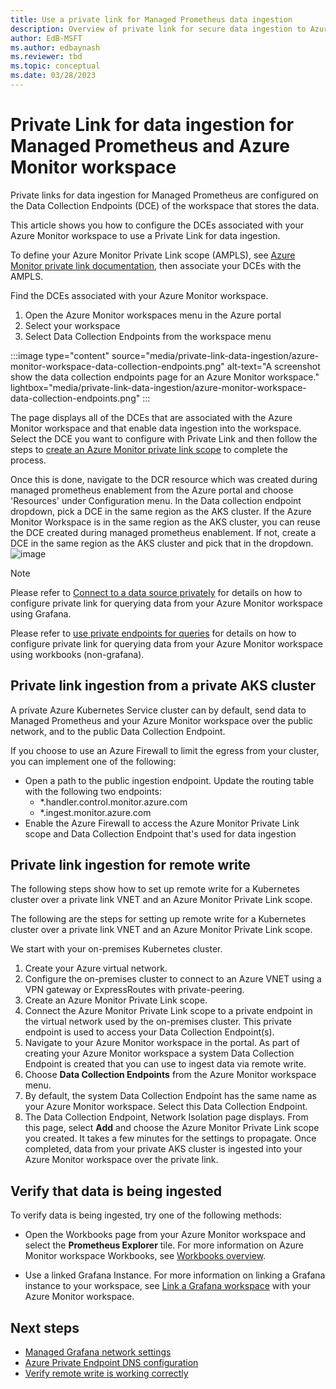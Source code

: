 ```yaml
---
title: Use a private link for Managed Prometheus data ingestion
description: Overview of private link for secure data ingestion to Azure Monitor workspace from virtual networks.
author: EdB-MSFT
ms.author: edbaynash 
ms.reviewer: tbd
ms.topic: conceptual
ms.date: 03/28/2023
---
```


# Private Link for data ingestion for Managed Prometheus and Azure Monitor workspace

Private links for data ingestion for Managed Prometheus are configured on the Data Collection Endpoints (DCE) of the workspace that stores the data.

This article shows you how to configure the DCEs associated with your Azure Monitor workspace to use a Private Link for data ingestion.

To define your Azure Monitor Private Link scope (AMPLS), see [Azure Monitor private link documentation](../logs/private-link-configure.md),  then associate your DCEs with the AMPLS.

Find the DCEs associated with your Azure Monitor workspace.

1. Open the Azure Monitor workspaces menu in the Azure portal
2. Select your workspace
3. Select Data Collection Endpoints from the workspace menu

:::image type="content" source="media/private-link-data-ingestion/azure-monitor-workspace-data-collection-endpoints.png" alt-text="A screenshot show the data collection endpoints page for an Azure Monitor workspace." lightbox="media/private-link-data-ingestion/azure-monitor-workspace-data-collection-endpoints.png" :::

The page displays all of the DCEs that are associated with the Azure Monitor workspace and that enable data ingestion into the workspace. Select the DCE you want to configure with Private Link and then follow the steps to [create an Azure Monitor private link scope](../logs/private-link-configure.md) to complete the process.

Once this is done, navigate to the DCR resource which was created during managed prometheus enablement from the Azure portal and choose 'Resources' under Configuration menu.
In the Data collection endpoint dropdown, pick a DCE in the same region as the AKS cluster. If the Azure Monitor Workspace is in the same region as the AKS cluster, you can reuse the DCE created during managed prometheus enablement. If not, create a DCE in the same region as the AKS cluster and pick that in the dropdown. 
![image](https://github.com/braieralves/azure-docs/assets/38931377/5e953e63-9464-45c9-9647-604c5698e742)



> [!NOTE]
> Please refer to [Connect to a data source privately](../../../articles/managed-grafana/how-to-connect-to-data-source-privately.md) for details on how to configure private link for querying data from your Azure Monitor workspace using Grafana.
>
> Please refer to [use private endpoints for queries](azure-monitor-workspace-private-endpoint.md) for details on how to configure private link for querying data from your Azure Monitor workspace using workbooks (non-grafana).

## Private link ingestion from a private AKS cluster

A private Azure Kubernetes Service cluster can by default, send data to Managed Prometheus and your Azure Monitor workspace over the public network, and to the public Data Collection Endpoint.

If you choose to use an Azure Firewall to limit the egress from your cluster, you can implement one of the following:

+ Open a path to the public ingestion endpoint. Update the routing table with the following two endpoints:
  - *.handler.control.monitor.azure.com
  - *.ingest.monitor.azure.com
+ Enable the Azure Firewall to access the Azure Monitor Private Link scope and Data Collection Endpoint that's used for data ingestion

## Private link ingestion for remote write

The following steps show how to set up remote write for a Kubernetes cluster over a private link VNET and an Azure Monitor Private Link scope.

The following are the steps for setting up remote write for a Kubernetes cluster over a private link VNET and an Azure Monitor Private Link scope. 

We start with your on-premises Kubernetes cluster.

1. Create your Azure virtual network.
1. Configure the on-premises cluster to connect to an Azure VNET using a VPN gateway or ExpressRoutes with private-peering.
1. Create an Azure Monitor Private Link scope.
1. Connect the Azure Monitor Private Link scope to a private endpoint in the virtual network used by the on-premises cluster. This private endpoint is used to access your Data Collection Endpoint(s).
1. Navigate to your Azure Monitor workspace in the portal. As part of creating your Azure Monitor workspace a system Data Collection Endpoint is created that you can use to ingest data via remote write.
1. Choose **Data Collection Endpoints** from the Azure Monitor workspace menu. 
1. By default, the system Data Collection Endpoint has the same name as your Azure Monitor workspace. Select this Data Collection Endpoint.
1. The Data Collection Endpoint, Network Isolation page displays. From this page, select **Add** and choose the Azure Monitor Private Link scope you created. It takes a few minutes for the settings to propagate. Once completed, data from your private AKS cluster is ingested into your Azure Monitor workspace over the private link.


## Verify that data is being ingested

To verify data is being ingested, try one of the following methods:

- Open the Workbooks page from your Azure Monitor workspace and select the **Prometheus Explorer** tile.  For more information on Azure Monitor workspace  Workbooks, see [Workbooks overview](./prometheus-workbooks.md).

 -  Use a linked Grafana Instance. For more information on linking a Grafana instance to your workspace, see [Link a Grafana workspace](./azure-monitor-workspace-manage.md?tabs=azure-portal.md#link-a-grafana-workspace) with your Azure Monitor workspace.
 
## Next steps

- [Managed Grafana network settings](https://aka.ms/ags/mpe)
- [Azure Private Endpoint DNS configuration](../../private-link/private-endpoint-dns.md)
- [Verify remote write is working correctly](./prometheus-remote-write.md#verify-remote-write-is-working-correctly)
